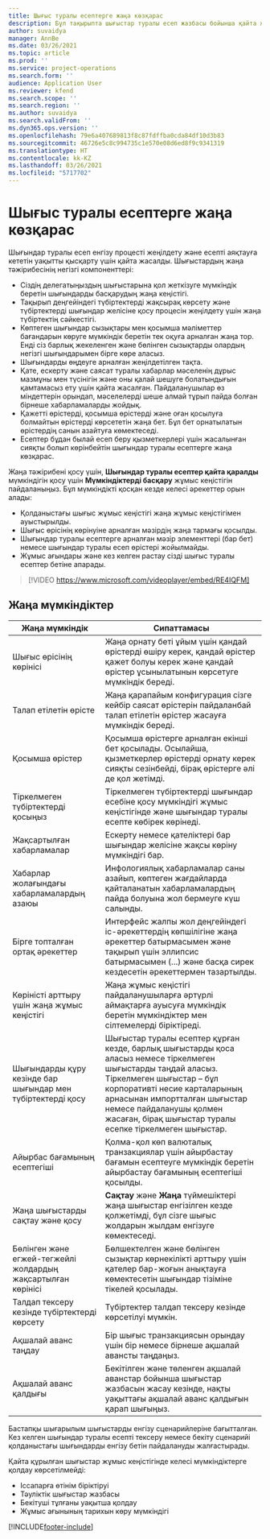 ```yaml
---
title: Шығыс туралы есептерге жаңа көзқарас
description: Бұл тақырыпта шығыстар туралы есеп жазбасы бойынша қайта жасалған және қайта құрылған тәжірибе түсіндірілген.
author: suvaidya
manager: AnnBe
ms.date: 03/26/2021
ms.topic: article
ms.prod: ''
ms.service: project-operations
ms.search.form: ''
audience: Application User
ms.reviewer: kfend
ms.search.scope: ''
ms.search.region: ''
ms.author: suvaidya
ms.search.validFrom: ''
ms.dyn365.ops.version: ''
ms.openlocfilehash: 79e6a407689813f8c87fdffba0cda84df10d3b83
ms.sourcegitcommit: 46726e5c8c994735c1e570e08d6ed8f9c9341319
ms.translationtype: HT
ms.contentlocale: kk-KZ
ms.lasthandoff: 03/26/2021
ms.locfileid: "5717702"
---
```

# <a name="expense-reports-reimagined"></a>Шығыс туралы есептерге жаңа көзқарас

Шығындар туралы есеп енгізу процесті жеңілдету және есепті аяқтауға кететін уақытты қысқарту үшін қайта жасалды. Шығыстардың жаңа тәжірибесінің негізгі компоненттері:

- Сіздің делегатыңыздың шығыстарына қол жеткізуге мүмкіндік беретін шығындарды басқарудың жаңа кеңістігі.
- Тақырып деңгейіндегі түбіртектерді жақсырақ көрсету және түбіртектерді шығындар желісіне қосу процесін жеңілдету үшін жаңа түбіртектің сәйкестігі.
- Көптеген шығындар сызықтары мен қосымша мәліметтер бағандарын көруге мүмкіндік беретін тек оқуға арналған жаңа тор. Енді сіз барлық жекеленген және бөлінген сызықтарды олардың негізгі шығындарымен бірге көре аласыз.
- Шығындарды өңдеуге арналған жеңілдетілген тақта.
- Қате, ескерту және саясат туралы хабарлар мәселенің дұрыс мазмұны мен түсінігін және оны қалай шешуге болатындығын қамтамасыз ету үшін қайта жасалған. Пайдаланушылар өз міндеттерін орындап, мәселелерді шеше алмай тұрып пайда болған бірнеше хабарламаларды жойдық.
- Қажетті өрістерді, қосымша өрістерді және оған қосылуға болмайтын өрістерді көрсететін жаңа бет. Бұл бет орнатылатын өрістердің санын азайтуға көмектеседі.
- Есептер бұдан былай есеп беру қызметкерлері үшін жасалынған сияқты болып көрінбейтін шығындар туралы есептерге жаңа көзқарас.

Жаңа тәжірибені қосу үшін, **Шығындар туралы есептер қайта қаралды** мүмкіндігін қосу үшін **Мүмкіндіктерді басқару** жұмыс кеңістігін пайдаланыңыз. Бұл мүмкіндікті қосқан кезде келесі әрекеттер орын алады:

- Қолданыстағы шығыс жұмыс кеңістігі жаңа жұмыс кеңістігімен ауыстырылды.
- Шығыс өрісінің көрінуіне арналған мәзірдің жаңа тармағы қосылды.
- Шығындар туралы есептерге арналған мәзір элементтері (бар бет) немесе шығындар туралы есеп өрістері жойылмайды.
- Жұмыс ағындары және кез келген растау сізді шығыс туралы есептер бетіне апарады.

> [!VIDEO https://www.microsoft.com/videoplayer/embed/RE4IQFM]

## <a name="new-features"></a>Жаңа мүмкіндіктер

| Жаңа мүмкіндік | Сипаттамасы |
|---|----|
| Шығыс өрісінің көрінісі | Жаңа орнату беті ұйым үшін қандай өрістерді өшіру керек, қандай өрістер қажет болуы керек және қандай өрістер ұсынылатынын көрсетуге мүмкіндік береді. |
| Талап етілетін өрісте | Жаңа қарапайым конфигурация сізге кейбір саясат өрістерін пайдаланбай талап етілетін өрістер жасауға мүмкіндік береді. |
| Қосымша өрістер | Қосымша өрістерге арналған екінші бет қосылады. Осылайша, қызметкерлер өрістерді орнату керек сияқты сезінбейді, бірақ өрістерге әлі де қол жетімді. |
| Тіркелмеген түбіртектерді қосыңыз | Тіркелмеген түбіртектерді шығындар есебіне қосу мүмкіндігі жұмыс кеңістігінде және шығындар туралы есепте көбірек көрінеді. |
| Жақсартылған хабарламалар | Ескерту немесе қателіктері бар шығындар желісіне жақсы көріну мүмкіндігі бар. |
| Хабарлар жолағындағы хабарламалардың азаюы| Инфологиялық хабарламалар саны азайып, көптеген жағдайларда қайталанатын хабарламалардың пайда болуына жол бермеуге күш салынды. |
| Бірге топталған ортақ әрекеттер | Интерфейс жалпы жол деңгейіндегі іс-әрекеттердің көпшілігіне жаңа әрекеттер батырмасымен және тақырып үшін эллипсис батырмасымен (...) және басқа сирек кездесетін әрекеттермен тазартылды. |
| Көріністі арттыру үшін жаңа жұмыс кеңістігі | Жаңа жұмыс кеңістігі пайдаланушыларға әртүрлі аймақтарға ауысуға мүмкіндік беретін мүмкіндіктер мен сілтемелерді біріктіреді. |
| Шығындарды құру кезінде бар шығындар мен түбіртектерді қосу | Шығыстар туралы есептер құрған кезде, барлық шығыстарды қоса аласыз немесе тіркелмеген шығыстарды таңдай аласыз. Тіркелмеген шығыстар – бұл корпоративті несие карталарының арнасынан импортталған шығыстар немесе пайдаланушы қолмен жасаған, бірақ шығыстар туралы есепке тіркелмеген шығыстар.|
| Айырбас бағамының есептегіші | Қолма-қол көп валюталық транзакциялар үшін айырбастау бағамын есептеуге мүмкіндік беретін айырбастау бағамының есептегіші қосылды. |
| Жаңа шығыстарды сақтау және қосу | **Сақтау** және **Жаңа** түймешіктері жаңа шығыстар енгізілген кезде қолжетімді, бұл сізге шығыс жолдарын жылдам енгізуге көмектеседі. |
| Бөлінген және егжей-тегжейлі жолдардың жақсартылған көрінісі | Бөлшектелген және бөлінген сызықтар көрнекілікті арттыру үшін қателер бар-жоғын анықтауға көмектесетін шығындар тізіміне тікелей қосылады. |
| Талдап тексеру кезінде түбіртектерді көрсету | Түбіртектер талдап тексеру кезінде көрсетілуі мүмкін. |
| Ақшалай аванс таңдау | Бір шығыс  транзакциясын орындау үшін бір немесе бірнеше ақшалай авансты таңдаңыз. |
| Ақшалай аванс қалдығы | Бекітілген және төленген ақшалай аванстар бойынша шығыстар жазбасын жасау кезінде, нақты уақыттағы ақшалай аванс қалдығын қарап шығыңыз. |

Бастапқы шығарылым шығыстарды енгізу сценарийлеріне бағытталған. Кез келген шығындар туралы есепті тексеру немесе бекіту сценарийі қолданыстағы шығындарды енгізу бетін пайдалануды жалғастырады.

Қайта құрылған шығыстар жұмыс кеңістігінде келесі мүмкіндіктерге қолдау көрсетілмейді:

- Іссапарға өтінім біріктіруі
- Тәуліктік шығыстар жазбасы
- Бекітуші тұлғаны уақытша қолдау
- Жұмыс ағынының тарихын көру мүмкіндігі


[!INCLUDE[footer-include](../includes/footer-banner.md)]
